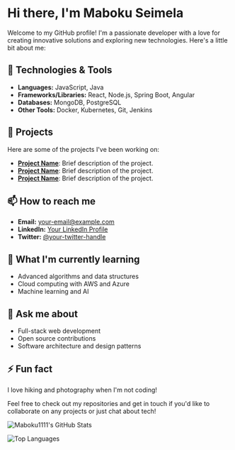# Hi there, I'm Maboku Seimela

Welcome to my GitHub profile! I'm a passionate developer with a love for creating innovative solutions and exploring new technologies. Here's a little bit about me:

## 🔧 Technologies & Tools
- **Languages:** JavaScript, Java
- **Frameworks/Libraries:** React, Node.js, Spring Boot, Angular
- **Databases:** MongoDB, PostgreSQL
- **Other Tools:** Docker, Kubernetes, Git, Jenkins

## 🚀 Projects
Here are some of the projects I've been working on:

- **[Project Name](link-to-project)**: Brief description of the project.
- **[Project Name](link-to-project)**: Brief description of the project.
- **[Project Name](link-to-project)**: Brief description of the project.

## 📫 How to reach me
- **Email:** [your-email@example.com](mailto:your-email@example.com)
- **LinkedIn:** [Your LinkedIn Profile](https://www.linkedin.com/in/your-profile)
- **Twitter:** [@your-twitter-handle](https://twitter.com/your-twitter-handle)

## 🌱 What I'm currently learning
- Advanced algorithms and data structures
- Cloud computing with AWS and Azure
- Machine learning and AI

## 💬 Ask me about
- Full-stack web development
- Open source contributions
- Software architecture and design patterns

## ⚡ Fun fact
I love hiking and photography when I'm not coding!

Feel free to check out my repositories and get in touch if you'd like to collaborate on any projects or just chat about tech!

![Maboku1111's GitHub Stats](https://github-readme-stats.vercel.app/api?username=Maboku1111&show_icons=true&theme=radical)

![Top Languages](https://github-readme-stats.vercel.app/api/top-langs/?username=Maboku1111&layout=compact&theme=radical)


<!--
**Maboku1111/Maboku1111** is a ✨ _special_ ✨ repository because its `README.md` (this file) appears on your GitHub profile.

Here are some ideas to get you started:

- 🔭 I’m currently working on ...
- 🌱 I’m currently learning ...
- 👯 I’m looking to collaborate on ...
- 🤔 I’m looking for help with ...
- 💬 Ask me about ...
- 📫 How to reach me: ...
- 😄 Pronouns: ...
- ⚡ Fun fact: ...
-->
